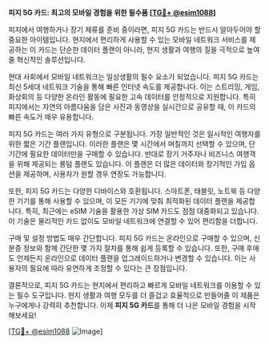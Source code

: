 **피지 5G 카드: 최고의 모바일 경험을 위한 필수품 [[TG💪+ @esim1088](https://t.me/s/esim1088)]**

피지에서 여행하거나 장기 체류를 준비 중이라면, 피지 5G 카드는 반드시 알아두어야 할 중요한 아이템입니다. 현지에서 편리하게 사용할 수 있는 모바일 네트워크 서비스를 제공하는 이 카드는 단순한 데이터 플랜이 아니라, 현지 생활과 여행의 질을 극적으로 높여줄 혁신적인 솔루션입니다.

현대 사회에서 모바일 네트워크는 일상생활의 필수 요소가 되었습니다. 피지 5G 카드는 최신 5세대 네트워크 기술을 통해 빠른 인터넷 속도를 제공합니다. 이는 스트리밍, 게임, 화상회의 등 다양한 온라인 활동에 필요한 고속 데이터를 안정적으로 지원합니다. 특히 피지에서는 자연의 아름다움을 담은 사진과 동영상을 실시간으로 공유할 때, 이 카드의 빠른 속도가 매우 유용합니다.

피지 5G 카드는 여러 가지 유형으로 구분됩니다. 가장 일반적인 것은 일시적인 여행자를 위한 짧은 기간 플랜입니다. 이러한 플랜은 몇 시간에서 며칠까지 선택할 수 있으며, 단기간에 필요한 데이터만을 구매할 수 있습니다. 반대로 장기 거주자나 비즈니스 여행객을 위해 제공되는 롱텀 플랜도 있습니다. 이 플랜은 더 많은 데이터와 장기적인 가입 옵션을 제공하며, 사용자가 원할 경우 연장도 가능합니다.

또한, 피지 5G 카드는 다양한 디바이스와 호환됩니다. 스마트폰, 태블릿, 노트북 등 다양한 기기를 통해 사용할 수 있으며, 이 모든 기기에 맞춰 최적화된 데이터 플랜을 제공합니다. 특히, 최근에는 eSIM 기술을 활용한 가상 SIM 카드도 점점 대중화되고 있습니다. 이 기술은 물리적인 카드 없이도 모바일 네트워크에 연결할 수 있어 편리함을 더합니다.

구매 및 설정 방법도 매우 간단합니다. 피지 5G 카드는 온라인으로 구매할 수 있으며, 신분증 정보와 함께 간단한 몇 가지 절차를 통해 쉽게 등록할 수 있습니다. 또한, 구매 후에도 언제든지 온라인으로 데이터 플랜을 업그레이드하거나 변경할 수 있습니다. 이는 사용자의 필요에 따라 유연하게 조정할 수 있다는 큰 장점입니다.

결론적으로, 피지 5G 카드는 현지에서 편리하고 빠르게 모바일 네트워크를 이용할 수 있는 필수 도구입니다. 현지 생활과 여행 모두를 더 즐겁고 효율적으로 만들어줄 이 제품은 누구에게나 강력히 추천합니다. 이제 **피지 5G 카드**를 통해 더 나은 모바일 경험을 시작해보세요! 

[[TG💪+ @esim1088](https://t.me/s/esim1088) ![Image](https://i.postimg.cc/Y0z9fWf4/image.png)]